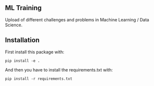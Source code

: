## ML Training

Upload of different challenges and problems in Machine Learning / Data Science.

## Installation

First install this package with:

``pip install -e .``

And then you have to install the requirements.txt with:

``pip install -r requirements.txt``